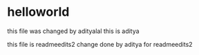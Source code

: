 # helloworld

this file was changed by adityalal  this is aditya

this file is readmeedits2 change done by aditya for readmeedits2

